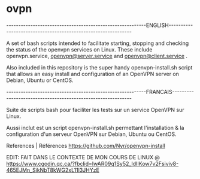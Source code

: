 # ovpn

----------------------------------------------------------ENGLISH--------------------------------------------------------------

A set of bash scripts intended to facilitate starting, stopping and checking the status of the openvpn services on Linux.
These include openvpn.service, openvpn@server.service and openvpn@client.service . 

Also included in this repository is the super handy openvpn-install.sh script that allows an easy install and configuration of an OpenVPN server on Debian, Ubuntu or CentOS.

----------------------------------------------------------FRANCAIS-------------------------------------------------------------

Suite de scripts bash pour faciliter les tests sur un service OpenVPN sur Linux. 

Aussi inclut est un script openvpn-install.sh permettant l'installation & la configuration d'un serveur OpenVPN sur Debian, Ubuntu ou CentOS.

References | Références
https://github.com/Nyr/openvpn-install 


EDIT: FAIT DANS LE CONTEXTE DE MON COURS DE LINUX @ https://www.cgodin.qc.ca/?fbclid=IwAR09q1Sy52_ldIIKow7v2Fsiviv8-465EJMn_SikNbT8kWG2xL11l3JHYzE
